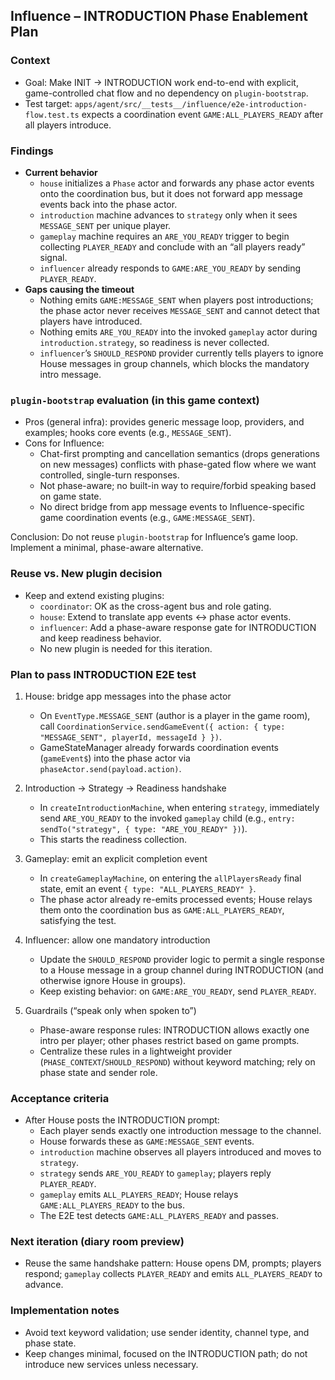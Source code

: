 ## Influence – INTRODUCTION Phase Enablement Plan

### Context

- Goal: Make INIT → INTRODUCTION work end-to-end with explicit, game-controlled chat flow and no dependency on `plugin-bootstrap`.
- Test target: `apps/agent/src/__tests__/influence/e2e-introduction-flow.test.ts` expects a coordination event `GAME:ALL_PLAYERS_READY` after all players introduce.

### Findings

- **Current behavior**
  - `house` initializes a `Phase` actor and forwards any phase actor events onto the coordination bus, but it does not forward app message events back into the phase actor.
  - `introduction` machine advances to `strategy` only when it sees `MESSAGE_SENT` per unique player.
  - `gameplay` machine requires an `ARE_YOU_READY` trigger to begin collecting `PLAYER_READY` and conclude with an “all players ready” signal.
  - `influencer` already responds to `GAME:ARE_YOU_READY` by sending `PLAYER_READY`.
- **Gaps causing the timeout**
  - Nothing emits `GAME:MESSAGE_SENT` when players post introductions; the phase actor never receives `MESSAGE_SENT` and cannot detect that players have introduced.
  - Nothing emits `ARE_YOU_READY` into the invoked `gameplay` actor during `introduction.strategy`, so readiness is never collected.
  - `influencer`’s `SHOULD_RESPOND` provider currently tells players to ignore House messages in group channels, which blocks the mandatory intro message.

### `plugin-bootstrap` evaluation (in this game context)

- Pros (general infra): provides generic message loop, providers, and examples; hooks core events (e.g., `MESSAGE_SENT`).
- Cons for Influence:
  - Chat-first prompting and cancellation semantics (drops generations on new messages) conflicts with phase-gated flow where we want controlled, single-turn responses.
  - Not phase-aware; no built-in way to require/forbid speaking based on game state.
  - No direct bridge from app message events to Influence-specific game coordination events (e.g., `GAME:MESSAGE_SENT`).

Conclusion: Do not reuse `plugin-bootstrap` for Influence’s game loop. Implement a minimal, phase-aware alternative.

### Reuse vs. New plugin decision

- Keep and extend existing plugins:
  - `coordinator`: OK as the cross-agent bus and role gating.
  - `house`: Extend to translate app events ↔ phase actor events.
  - `influencer`: Add a phase-aware response gate for INTRODUCTION and keep readiness behavior.
  - No new plugin is needed for this iteration.

### Plan to pass INTRODUCTION E2E test

1. House: bridge app messages into the phase actor

   - On `EventType.MESSAGE_SENT` (author is a player in the game room), call `CoordinationService.sendGameEvent({ action: { type: "MESSAGE_SENT", playerId, messageId } })`.
   - GameStateManager already forwards coordination events (`gameEvent$`) into the phase actor via `phaseActor.send(payload.action)`.

2. Introduction → Strategy → Readiness handshake

   - In `createIntroductionMachine`, when entering `strategy`, immediately send `ARE_YOU_READY` to the invoked `gameplay` child (e.g., `entry: sendTo("strategy", { type: "ARE_YOU_READY" })`).
   - This starts the readiness collection.

3. Gameplay: emit an explicit completion event

   - In `createGameplayMachine`, on entering the `allPlayersReady` final state, emit an event `{ type: "ALL_PLAYERS_READY" }`.
   - The phase actor already re-emits processed events; House relays them onto the coordination bus as `GAME:ALL_PLAYERS_READY`, satisfying the test.

4. Influencer: allow one mandatory introduction

   - Update the `SHOULD_RESPOND` provider logic to permit a single response to a House message in a group channel during INTRODUCTION (and otherwise ignore House in groups).
   - Keep existing behavior: on `GAME:ARE_YOU_READY`, send `PLAYER_READY`.

5. Guardrails (“speak only when spoken to”)
   - Phase-aware response rules: INTRODUCTION allows exactly one intro per player; other phases restrict based on game prompts.
   - Centralize these rules in a lightweight provider (`PHASE_CONTEXT`/`SHOULD_RESPOND`) without keyword matching; rely on phase state and sender role.

### Acceptance criteria

- After House posts the INTRODUCTION prompt:
  - Each player sends exactly one introduction message to the channel.
  - House forwards these as `GAME:MESSAGE_SENT` events.
  - `introduction` machine observes all players introduced and moves to `strategy`.
  - `strategy` sends `ARE_YOU_READY` to `gameplay`; players reply `PLAYER_READY`.
  - `gameplay` emits `ALL_PLAYERS_READY`; House relays `GAME:ALL_PLAYERS_READY` to the bus.
  - The E2E test detects `GAME:ALL_PLAYERS_READY` and passes.

### Next iteration (diary room preview)

- Reuse the same handshake pattern: House opens DM, prompts; players respond; `gameplay` collects `PLAYER_READY` and emits `ALL_PLAYERS_READY` to advance.

### Implementation notes

- Avoid text keyword validation; use sender identity, channel type, and phase state.
- Keep changes minimal, focused on the INTRODUCTION path; do not introduce new services unless necessary.
